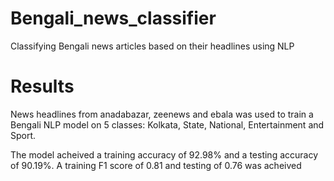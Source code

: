 # Bengali_news_classifier
Classifying Bengali news articles based on their headlines using NLP

# Results
News headlines from anadabazar, zeenews and ebala was used to train a Bengali NLP model on 5 classes: Kolkata, State, National, Entertainment and Sport.

The model acheived a training accuracy of 92.98% and a testing accuracy of 90.19%. A training F1 score of 0.81 and testing of 0.76 was acheived
